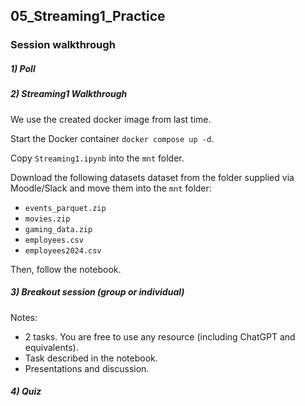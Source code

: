 ## 05_Streaming1_Practice

### Session walkthrough

##### 1) Poll

##### 2) Streaming1 Walkthrough

We use the created docker image from last time. 

Start the Docker container `docker compose up -d`.  

Copy `Streaming1.ipynb` into the `mnt` folder.  

Download the following datasets dataset from the folder supplied via Moodle/Slack and move them into the `mnt` folder:
* `events_parquet.zip`
* `movies.zip`
* `gaming_data.zip`
* `employees.csv`
* `employees2024.csv`

Then, follow the notebook.

##### 3) Breakout session (group or individual)

Notes:
* 2 tasks. You are free to use any resource (including ChatGPT and equivalents).  
* Task described in the notebook. 
* Presentations and discussion.

##### 4) Quiz
